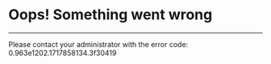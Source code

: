 Oops! Something went wrong
==========================

* * *

Please contact your administrator with the error code: 0.963e1202.1717858134.3f30419
